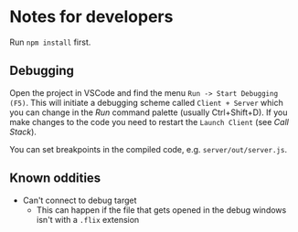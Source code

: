 # Notes for developers

Run `npm install` first.

## Debugging

Open the project in VSCode and find the menu `Run -> Start Debugging (F5)`. 
This will initiate a debugging scheme called `Client + Server` which you can change in the *Run* command palette (usually Ctrl+Shift+D).
If you make changes to the code you need to restart the `Launch Client` (see *Call Stack*).

You can set breakpoints in the compiled code, e.g. `server/out/server.js`.

## Known oddities

* Can't connect to debug target
  * This can happen if the file that gets opened in the debug windows isn't with a `.flix` extension
